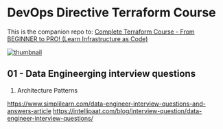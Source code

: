 # DevOps Directive Terraform Course

This is the companion repo to: [Complete Terraform Course - From BEGINNER to PRO! (Learn Infrastructure as Code)](https://www.youtube.com/watch?v=7xngnjfIlK4)

[![thumbnail](https://user-images.githubusercontent.com/1320389/154354937-98533608-2f42-44c1-8110-87f7e3f45085.jpeg)](https://www.youtube.com/watch?v=7xngnjfIlK4)

## 01 - Data Engineerging interview questions

1. Architecture Patterns

https://www.simplilearn.com/data-engineer-interview-questions-and-answers-article
https://intellipaat.com/blog/interview-question/data-engineer-interview-questions/


